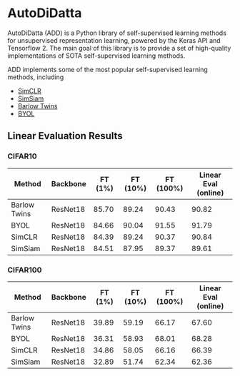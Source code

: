 # AutoDiDatta

AutoDiDatta (ADD) is a Python library of self-supervised learning methods for unsupervised representation learning, powered by the Keras API and Tensorflow 2. The main goal of this library is to provide a set of high-quality implementations of SOTA self-supervised learning methods. 

ADD implements some of the most popular self-supervised learning methods, including

- [SimCLR](https://arxiv.org/pdf/2002.05709.pdf)
- [SimSiam](https://arxiv.org/pdf/2011.10566.pdf)
- [Barlow Twins](https://arxiv.org/pdf/2103.03230.pdf)
- [BYOL](https://arxiv.org/pdf/2006.07733.pdf)

## Linear Evaluation Results

### CIFAR10

| Method       | Backbone | FT (1%) | FT (10%) | FT (100%) | Linear Eval (online) |
|--------------|----------|---------|----------|-----------|----------------------|
| Barlow Twins | ResNet18 | 85.70   | 89.24    | 90.43     | 90.82                |
| BYOL         | ResNet18 | 84.66   | 90.04    | 91.55     | 91.79                |
| SimCLR       | ResNet18 | 84.39   | 89.24    | 90.37     | 90.84                |
| SimSiam      | ResNet18 | 84.51   | 87.95    | 89.37     | 89.61                |

### CIFAR100

| Method       | Backbone | FT (1%) | FT (10%) | FT (100%) | Linear Eval (online) |
|--------------|----------|---------|----------|-----------|----------------------|
| Barlow Twins | ResNet18 | 39.89   | 59.19    | 66.17     | 67.60                |
| BYOL         | ResNet18 | 36.31   | 58.93    | 68.01     | 68.28                |
| SimCLR       | ResNet18 | 34.86   | 58.05    | 66.16     | 66.39                |
| SimSiam      | ResNet18 | 32.89   | 51.74    | 62.34     | 62.36                |
